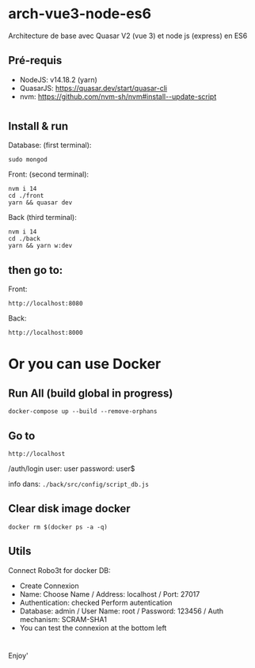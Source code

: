 # arch-vue3-node-es6
Architecture de base avec Quasar V2 (vue 3) et node js (express) en ES6

## Pré-requis
  - NodeJS: v14.18.2 (yarn)
  - QuasarJS: https://quasar.dev/start/quasar-cli
  - nvm: https://github.com/nvm-sh/nvm#install--update-script

#
## Install & run
Database: (first terminal):
```
sudo mongod
```

Front: (second terminal):
```
nvm i 14
cd ./front
yarn && quasar dev
```

Back (third terminal):
```
nvm i 14
cd ./back
yarn && yarn w:dev
```

## then go to:
Front:
```
http://localhost:8080
```
Back:
```
http://localhost:8000
```

# Or you can use Docker
## Run All (build global in progress)
```
docker-compose up --build --remove-orphans
```

## Go to
```
http://localhost
```

/auth/login
user: user
password: user$

info dans: `./back/src/config/script_db.js`

## Clear disk image docker
```
docker rm $(docker ps -a -q)
```

## Utils
Connect Robo3t for docker DB:
  - Create Connexion
  - Name: Choose Name / Address: localhost / Port: 27017
  - Authentication: checked Perform autentication
  - Database: admin / User Name: root / Password: 123456 / Auth mechanism: SCRAM-SHA1
  - You can test the connexion at the bottom left

#
Enjoy'
